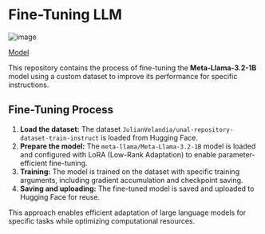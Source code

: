 # Fine-Tuning LLM

![image](https://github.com/user-attachments/assets/a200c62f-b3d0-4c44-a956-f19f268fc543)

[Model](https://huggingface.co/JulianVelandia/Llama-3.2-1B-unal-instruct-ft-gguf)

This repository contains the process of fine-tuning the **Meta-Llama-3.2-1B** model using a custom dataset to improve its performance for specific instructions.

## Fine-Tuning Process

1. **Load the dataset:** The dataset `JulianVelandia/unal-repository-dataset-train-instruct` is loaded from Hugging Face.
2. **Prepare the model:** The `meta-llama/Meta-Llama-3.2-1B` model is loaded and configured with LoRA (Low-Rank Adaptation) to enable parameter-efficient fine-tuning.
3. **Training:** The model is trained on the dataset with specific training arguments, including gradient accumulation and checkpoint saving.
4. **Saving and uploading:** The fine-tuned model is saved and uploaded to Hugging Face for reuse.

This approach enables efficient adaptation of large language models for specific tasks while optimizing computational resources.
